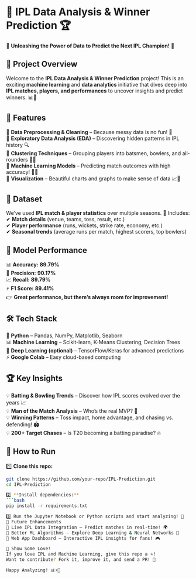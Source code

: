 # 🏏 **IPL Data Analysis & Winner Prediction** 🏆  
🎯 **Unleashing the Power of Data to Predict the Next IPL Champion!** 🎯  

## 📌 **Project Overview**  
Welcome to the **IPL Data Analysis & Winner Prediction** project! This is an exciting **machine learning** and **data analytics** initiative that dives deep into **IPL matches, players, and performances** to uncover insights and predict winners. 📊🤖  

## 🚀 **Features**  
🔹 **Data Preprocessing & Cleaning** – Because messy data is no fun! 🧹  
🔹 **Exploratory Data Analysis (EDA)** – Discovering hidden patterns in IPL history 🔍  
🔹 **Clustering Techniques** – Grouping players into batsmen, bowlers, and all-rounders 🏏🎯  
🔹 **Machine Learning Models** – Predicting match outcomes with high accuracy! 🤖✅  
🔹 **Visualization** – Beautiful charts and graphs to make sense of data 📈🌟  

## 🎲 **Dataset**  
We’ve used **IPL match & player statistics** over multiple seasons. 📑 Includes:  
✔ **Match details** (venue, teams, toss, result, etc.)  
✔ **Player performance** (runs, wickets, strike rate, economy, etc.)  
✔ **Seasonal trends** (average runs per match, highest scorers, top bowlers)  

## 🎯 **Model Performance**  
📊 **Accuracy:** **89.79%**  
🎯 **Precision:** **90.17%**  
📈 **Recall:** **89.79%**  
⚡ **F1 Score:** **89.41%**  
👉 **Great performance, but there’s always room for improvement!**  

## 🛠️ **Tech Stack**  
🚀 **Python** – Pandas, NumPy, Matplotlib, Seaborn  
📊 **Machine Learning** – Scikit-learn, K-Means Clustering, Decision Trees  
🧠 **Deep Learning (optional)** – TensorFlow/Keras for advanced predictions  
⚡ **Google Colab** – Easy cloud-based computing  

## 🏆 **Key Insights**  
💡 **Batting & Bowling Trends** – Discover how IPL scores evolved over the years 📈  
💡 **Man of the Match Analysis** – Who’s the real MVP? 🥇  
💡 **Winning Patterns** – Toss impact, home advantage, and chasing vs. defending! 🏟️  
💡 **200+ Target Chases** – Is T20 becoming a batting paradise? 🔥  

## 📌 **How to Run**  
1️⃣ **Clone this repo:**  
   ```bash
   git clone https://github.com/your-repo/IPL-Prediction.git
   cd IPL-Prediction

2️⃣ **Install dependencies:**
```bash
pip install -r requirements.txt

3️⃣ Run the Jupyter Notebook or Python scripts and start analyzing! 🚀
🎉 Future Enhancements
🔹 Live IPL Data Integration – Predict matches in real-time! 🌍
🔹 Better ML Algorithms – Explore Deep Learning & Neural Networks 🧠
🔹 Web App Dashboard – Interactive IPL insights for fans! 🎮

💖 Show Some Love!
If you love IPL and Machine Learning, give this repo a ⭐!
Want to contribute? Fork it, improve it, and send a PR! 🚀

Happy Analyzing! 📊⚡🏏
